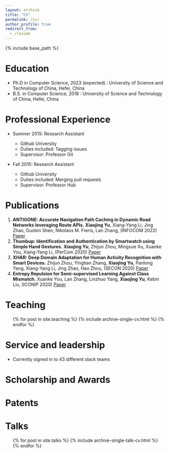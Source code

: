```yaml
---
layout: archive
title: "CV"
permalink: /cv/
author_profile: true
redirect_from:
  - /resume
---
```


{% include base_path %}

Education
======
* Ph.D in Computer Science, 2023 (expected)
: University of Science and Technology of China, Hefei, China
* B.S. in Computer Science,  2018
: University of Science and Technology of China, Hefei, China


Professional Experience
======
* Summer 2015: Research Assistant
  * Github University
  * Duties included: Tagging issues
  * Supervisor: Professor Git

* Fall 2015: Research Assistant
  * Github University
  * Duties included: Merging pull requests
  * Supervisor: Professor Hub


Publications
======
1. **ANTIGONE: Accurate Navigation Path Caching in Dynamic Road Networks leveraging Route APIs.** **Xiaojing Yu**, Xiang-Yang Li, Jing Zhao, Guobin Shen, Nikolaos M. Freris, Lan Zhang, (INFOCOM 2022) [Paper](https://ieeexplore.ieee.org/abstract/document/9796817)
2. **Thumbup: Identification and Authentication by Smartwatch using Simple Hand Gestures.** **Xiaojing Yu**, Zhijun Zhou, Mingxue Xu, Xuanke You, Xiang-Yang Li, (PerCom 2020) [Paper](https://www.computer.org/csdl/proceedings-article/percom/2020/09127367/1l3yJSxjyqQ)
3. **XHAR: Deep Domain Adaptation for Human Activity Recognition with Smart Devices.**  Zhijun Zhou, Yingtian Zhang, **Xiaojing Yu**, Panlong Yang, Xiang-Yang Li, Jing Zhao, Hao Zhou, (SECON 2020) [Paper](https://ieeexplore.ieee.org/abstract/document/9158431)
4. **Entropy Repulsion for Semi-supervised Learning Against Class Mismatch.**  Xuanke You, Lan Zhang, Linzhuo Yang, **Xiaojing Yu**, Kebin Liu, (ICONIP 2020) [Paper](https://ieeexplore.ieee.org/abstract/document/9158431)


Teaching
======
  <ul>{% for post in site.teaching %}
    {% include archive-single-cv.html %}
  {% endfor %}</ul>

Service and leadership
======
* Currently signed in to 43 different slack teams

Scholarship and Awards
======

Patents
======

Talks
======
  <ul>{% for post in site.talks %}
    {% include archive-single-talk-cv.html %}
  {% endfor %}</ul>

